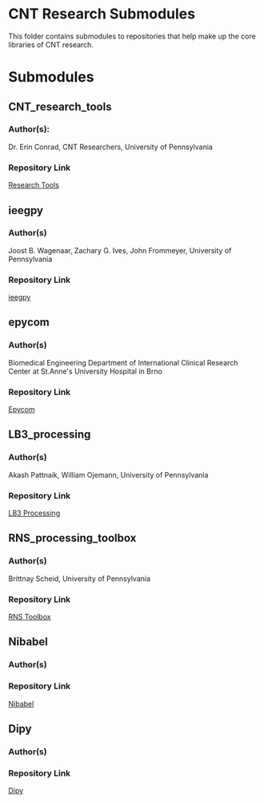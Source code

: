 CNT Research Submodules
================

This folder contains submodules to repositories that help make up the core libraries of CNT research.

# Submodules

## CNT_research_tools
### Author(s):
Dr. Erin Conrad, CNT Researchers, University of Pennsylvania
### Repository Link
[Research Tools](https://github.com/penn-cnt/CNT_research_tools/tree/0fd73d391a7ddfccada522dabb3584d3155a25c0)

## ieegpy
### Author(s)
Joost B. Wagenaar, Zachary G. Ives, John Frommeyer, University of Pennsylvania
### Repository Link
[ieegpy](https://github.com/ieeg-portal/ieegpy)

## epycom
### Author(s)
Biomedical Engineering Department of International Clinical Research Center at St.Anne's University Hospital in Brno
### Repository Link
[Epycom](https://gitlab.com/icrc-bme/epycom/-/tree/master/)

## LB3_processing
### Author(s)
Akash Pattnaik, William Ojemann, University of Pennsylvania
### Repository Link
[LB3 Processing](https://github.com/penn-cnt/LB3_processing)

## RNS_processing_toolbox
### Author(s)
Brittnay Scheid, University of Pennsylvania
### Repository Link
[RNS Toolbox](https://github.com/penn-cnt/RNS_processing_toolbox)

## Nibabel
### Author(s)
### Repository Link
[Nibabel](https://github.com/nipy/nibabel)

## Dipy
### Author(s)
### Repository Link
[Dipy](https://github.com/dipy/dipy)
